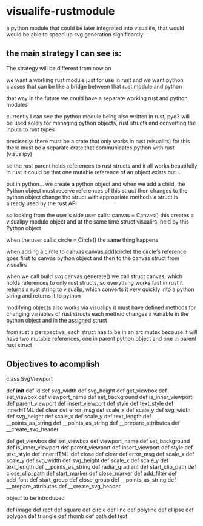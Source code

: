 # visualife-rustmodule
a python module that could be later integrated into visualife, that would would be able to speed up svg generation significantly


## the main strategy I can see is:
The strategy will be different from now on

we want a working rust module just for use in rust and we want python classes that can be like a bridge between that rust module and python

that way in the future we could have a separate working rust and python modules

currently I can see the python module being also written in rust, pyo3 will be used solely for managing python objects, rust structs and converting the inputs to rust types

precisesly:
there must be a crate that only works in rust (visualirs)
for this there must be a separate crate that communicates python with rust (visualipy)

so the rust parent holds references to rust structs
and it all works beautifully in rust
it could be that one mutable reference of an object exists
but...

but in python... we create a python object
and when we add a child, the Python object must receive references of this struct
then changes to the python object change the struct with appropriate methods
a struct is already used by the rust API

so looking from the user's side
user calls:
  canvas = Canvas()
this creates a visualipy module object
and at the same time struct visualirs, held by this Python object

when the user calls:
  circle = Circle()
the same thing happens

when adding a circle to canvas
  canvas.add(circle)
the circle's reference goes first to canvas python object
and then to the canvas struct from visualirs

when we call build svg
  canvas.generate()
we call struct canvas, which holds references to only rust structs, so everything works fast in rust
it returns a rust string to visualip, which converts it very quickly into a python string and returns it to python

modifying objects also works via visualipy
it must have defined methods for changing variables of rust structs
each method changes a variable in the python object and in the assigned struct

from rust's perspective, each struct has to be in an arc mutex
because it will have two mutable references, one in parent python object and one in parent rust struct

## Objectives to acomplish

class SvgViewport

  def __init__
  def id
  def svg_width
  def svg_height
  def get_viewbox
  def set_viewbox
  def viewport_name
  def set_background
  def is_inner_viewport
  def parent_viewport
  def insert_viewport
  def style
  def text_style
  def innerHTML
  def clear
  def error_msg
  def scale_x
  def scale_y
  def svg_width
  def svg_height
  def scale_x
  def scale_y
  def text_length
  def __points_as_string
  def __points_as_string
  def __prepare_attributes
  def __create_svg_header

def get_viewbox
def set_viewbox
def viewport_name
def set_background
def is_inner_viewport
def parent_viewport
def insert_viewport
def style
def text_style
def innerHTML
def close
def clear
def error_msg
def scale_x
def scale_y
def svg_width
def svg_height
def scale_x
def scale_y
def text_length
def __points_as_string
def radial_gradient
def start_clip_path
def close_clip_path
def start_marker
def close_marker
def add_filter
def add_font
def start_group
def close_group
def __points_as_string
def __prepare_attributes
def __create_svg_header

object to be introduced

def image
def rect
def square
def circle
def line
def polyline
def ellipse
def polygon
def triangle
def rhomb
def path
def text